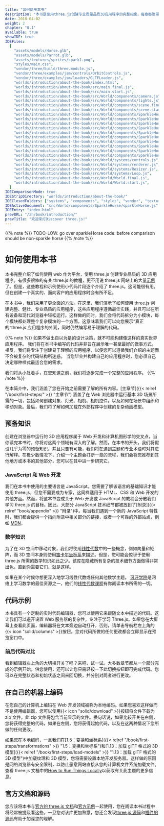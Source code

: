 ```yaml
---
title: "如何使用本书"
description: "本书是使用three.js创建专业质量品质3D应用程序的完整指南。每章都附带一个实时代码编辑器，因此您可以编辑我们描述的代码并立即查看更改。"
date: 2018-04-02
weight: 2
chapter: "0.1"
available: true
showIDE: true
IDEFiles:
  [
    "assets/models/Horse.glb",
    "assets/models/Parrot.glb",
    "assets/textures/sprites/spark1.png",
    "styles/main.css",
    "vendor/three/build/three.module.js",
    "vendor/three/examples/jsm/controls/OrbitControls.js",
    "vendor/three/examples/jsm/loaders/GLTFLoader.js",
    "worlds/introduction/about-the-book/index.html",
    "worlds/introduction/about-the-book/src/main.final.js",
    "worlds/introduction/about-the-book/src/main.start.js",
    "worlds/introduction/about-the-book/src/World/components/camera.js",
    "worlds/introduction/about-the-book/src/World/components/lights.js",
    "worlds/introduction/about-the-book/src/World/components/scene.final.js",
    "worlds/introduction/about-the-book/src/World/components/scene.start.js",
    "worlds/introduction/about-the-book/src/World/components/SparkleHorse/sparkleHorse.final.js",
    "worlds/introduction/about-the-book/src/World/components/SparkleHorse/sparkleHorse.start.js",
    "worlds/introduction/about-the-book/src/World/components/SparkleHorse/utilities/convertMeshToPoints.final.js",
    "worlds/introduction/about-the-book/src/World/components/SparkleHorse/utilities/convertMeshToPoints.start.js",
    "worlds/introduction/about-the-book/src/World/components/SparkleHorse/utilities/createSizesAttribute.final.js",
    "worlds/introduction/about-the-book/src/World/components/SparkleHorse/utilities/createSizesAttribute.start.js",
    "worlds/introduction/about-the-book/src/World/components/SparkleHorse/utilities/createSparkleMaterial.final.js",
    "worlds/introduction/about-the-book/src/World/components/SparkleHorse/utilities/createSparkleMaterial.start.js",
    "worlds/introduction/about-the-book/src/World/components/SparkleHorse/utilities/setupAnimation.final.js",
    "worlds/introduction/about-the-book/src/World/components/SparkleHorse/utilities/setupAnimation.start.js",
    "worlds/introduction/about-the-book/src/World/systems/controls.js",
    "worlds/introduction/about-the-book/src/World/systems/renderer.js",
    "worlds/introduction/about-the-book/src/World/systems/Resizer.js",
    "worlds/introduction/about-the-book/src/World/systems/Loop.js",
    "worlds/introduction/about-the-book/src/World/World.final.js",
    "worlds/introduction/about-the-book/src/World/World.start.js",
  ]
IDEComparisonMode: true
IDEStripDirectory: "worlds/introduction/about-the-book/"
IDEClosedFolders: ["systems", "components", "styles", "vendor", "textures"]
IDEActiveDocument: "src/World/components/SparkleHorse/sparkleHorse.js"
IDEEntry: "index.html"
prevURL: "/zh/book/introduction/"
prevTitle: "欢迎来打Discover three.js!"
---
```


{{% note %}}
TODO-LOW: go over sparkleHorse code: before comparison should be non-sparkle horse
{{% /note %}}

# 如何使用本书

本书完整介绍了如何使用 web 作为平台，使用 three.js 创建专业品质的 3D 应用程序。有很多很棒的有关 three.js 的教程，更不用说 three.js 网站上的大量[示例](https://threejs.org/examples/)了。但是，这些教程和示例使用小代码片段逐个介绍了 three.js。这可能很有用，但在创建一个真实的、面向客户的应用程序时会有所不足。

在本书中，我们采用了更全面的方法。在这里，我们演示了如何使用 three.js 创建完整、健壮、专业品质的应用程序，这些应用程序遵循最佳实践，并且可以在所有设备和现代浏览器中轻松运行。这样做的同时，我们会将代码拆分为小模块，每个模块都处理整个复杂模块的一个方面。这意味着我们可以向您展示“真正的”three.js 应用程序的外观，同时仍然编写易于理解的代码。

{{% note %}}
如果不做出自以为是的设计决策，就不可能构建像这样的真实世界应用程序。 我们将在本书中编写的代码并非旨在展示唯一甚至最好的做事方式。 相反，我们将专注于创建易于理解的应用程序，以便您可以遵循我们介绍的主题而不会被复杂的代码结构所迷惑。 当您毕业并构建自己的应用程序时，您必须自己决定哪种样式最适合您的需求。

我们将从小处着手，在您知道之前，我们将逐步完成一个完整的应用程序。
{{% /note %}}

在本简介中，我们涵盖了您在开始之前需要了解的所有内容。[主章节]({{< relref "/book/first-steps/" >}} "主章节") 涵盖了在 Web 浏览器中运行基本 3D 场景所需的一切，包括如何创建对象、灯光、相机、相机控件，以及如何在场景中组织和移动对象。最后，我们将了解如何加载在外部程序中创建的复杂动画模型。

## 预备知识

创建在浏览器中运行的 3D 应用程序属于 Web 开发和计算机图形学的交叉点，当你读完本书时，你将对这两个领域有深入的了解。然而，在本书的开头，我们将假设几乎为零的预备知识，并且只要有可能，我们将在遇到主题和专业术语时对其进行解释。在极少数情况下，介绍一个主题会打断一章的流程，我们会将您推荐到其他地方或本书的其他部分，您可以在其中进一步研究它。

### JavaScript 和 Web 开发

我们在本书中使用的主要语言是 JavaScript。您需要了解该语言的基础知识才能使用 three.js，但您不需要成为专家，这同样适用于 HTML、CSS 和 Web 开发的其他方面。然而，将这本书变成关于 Web 开发或 JavaScript 的教程会分散我们学习 three.js 的目标。因此，大部分 JavaScript 技术细节都被放到了[附录]({{< relref "book/appendix" >}} "附录")中。每当我们遇到一个新的 JavaScript 特性时，我们都会提供一个指向附录中相关部分的链接，或者一个可靠的外部站点，例如 [MDN](https://developer.mozilla.org/en-US/)。

### 数学知识

为了在 3D 空间中移动对象，我们将使用[线性代数](https://en.wikipedia.org/wiki/Linear_algebra)中的一些概念，例如向量和矩阵，而 3D 空间本身则使用[笛卡尔坐标系](https://en.wikipedia.org/wiki/Cartesian_coordinate_system)来描述。但是，您可能会惊讶于使用 three.js 所需的数学知识如此之少。该库在隐藏所有复杂的技术细节方面做得非常出色。直到你需要它们，就是这样。

如果在某个时候你想更深入地学习线性代数或任何其他数学主题， [可汗学院](https://www.khanacademy.org/)是网络上学习数学的最佳资源之一，他们的[线性代数课程](https://www.khanacademy.org/math/linear-algebra)有你阅读本书所需的一切。

## 代码示例

本书具有一个定制的实时代码编辑器，您可以使用它来跟随文本中描述的代码。这让我们可以避开设置 Web 服务器的复杂性，专注于学习 Three.js。如果您在大屏幕上查看此页面，编辑器将在文本旁边自动打开，否则，请单击导航栏左上角的{{< icon "solid/columns" >}}按钮。您对代码所做的任何更改都会立即显示在预览窗口中。

### 前后代码对比

看到编辑器左上角的大切换开关了吗？来吧，试一试。大多数章节都从一个部分完成的示例开始，供您使用，还可以让您只需轻按一下此切换按钮即可完成代码。您可以在完整状态和初始状态之间来回切换，并分别对两者进行更改。

## 在自己的机器上编码

在您自己的计算机上编码在 Web 开发领域被称为本地编码。如果您喜欢这样做而不是使用编辑器，您可以使用{{< icon "solid/download" >}}按钮将文件下载为 zip 文件。此 zip 文件将包含当前显示的文件。换句话说，如果比较开关在右侧，您将获得完整的代码，如果在左侧，您将获得起始代码，以及在这两种情况下您所做的任何更改。

如果您在本地编码，一旦我们在[1.5：变换和坐标系]({{< relref "/book/first-steps/transformations" >}} "1.5：变换和坐标系")和[1.13：加载 glTF 格式的 3D 模型]({{< relref "/book/first-steps/load-models" >}} "1.13：加载 glTF 格式的 3D 模型")中加载纹理和 3D 模型，您将需要设置本地开发服务器。这样做的原因是网络浏览器有安全限制，以防止恶意网站直接从您的计算机文件系统加载文件。查看 three.js 文档中的[How to Run Things Locally](https://threejs.org/docs/#manual/introduction/How-to-run-things-locally)以获取有关此主题的更多信息。

## 官方文档和源码

您应该将本书与[官方的 three.js 文档](https://threejs.org/docs/)和[官方示例](https://threejs.org/examples/)一起使用，您在阅读本书过程中将经常被提及看这些。一旦您对该库更加熟悉，您还会发现[three.js 源码](https://github.com/mrdoob/three.js/tree/dev/src)和[插件的源码](https://github.com/mrdoob/three.js/tree/dev/examples/jsm)有助于加深您的理解。
